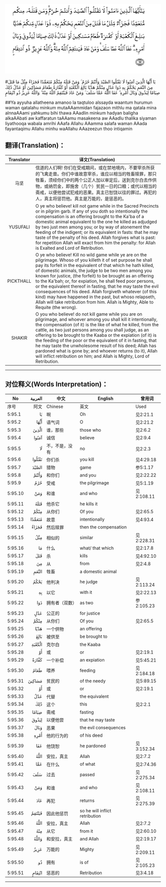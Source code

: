 ![005:095](images/005_095.gif)

#يَا أَيُّهَا الَّذِينَ آمَنُوا لَا تَقْتُلُوا الصَّيْدَ وَأَنْتُمْ حُرُمٌ ۚ وَمَنْ قَتَلَهُ مِنْكُمْ مُتَعَمِّدًا فَجَزَاءٌ مِثْلُ مَا قَتَلَ مِنَ النَّعَمِ يَحْكُمُ بِهِ ذَوَا عَدْلٍ مِنْكُمْ هَدْيًا بَالِغَ الْكَعْبَةِ أَوْ كَفَّارَةٌ طَعَامُ مَسَاكِينَ أَوْ عَدْلُ ذَٰلِكَ صِيَامًا لِيَذُوقَ وَبَالَ أَمْرِهِ ۗ عَفَا اللَّهُ عَمَّا سَلَفَ ۚ وَمَنْ عَادَ فَيَنْتَقِمُ اللَّهُ مِنْهُ ۗ وَاللَّهُ عَزِيزٌ ذُو انْتِقَامٍ 

##Ya ayyuha allatheena amanoo la taqtuloo alssayda waantum hurumun waman qatalahu minkum mutaAAammidan fajazaon mithlu ma qatala mina alnnaAAami yahkumu bihi thawa AAadlin minkum hadyan baligha alkaAAbati aw kaffaratun taAAamu masakeena aw AAadlu thalika siyaman liyathooqa wabala amrihi AAafa Allahu AAamma salafa waman AAada fayantaqimu Allahu minhu waAllahu AAazeezun thoo intiqamin 

## 翻译(Translation)：

| Translator | 译文(Translation)                                            |
| :--------: | ------------------------------------------------------------ |
|    马坚    | 信道的人们啊! 你们在受戒期间，或在禁地境内，不要宰杀所获的飞禽走兽。你们中谁故意宰杀，谁应以相当的牲畜赎罪，那只牲畜，须经你们中的两个公正人加以审定后，送到克尔白去作供物，或纳罚金，即施舍（几个）贫民一日的口粮；或代以相当的斋戒，以便他尝试犯戒的恶果。真主已恕饶以往的罪过。再犯的人，真主将惩罚他。真主是万能的，是惩恶的。 |
|  YUSUFALI  | O ye who believe! kill not game while in the Sacred Precincts or in pilgrim garb. If any of you doth so intentionally the compensation is an offering brought to the Ka'ba of a domestic animal equivalent to the one he killed as adjudged by two just men among you; or by way of atonement the feeding of the indigent; or its equivalent in fasts: that he may taste of the penalty of his deed. Allah forgives what is past: for repetition Allah will exact from him the penalty: for Allah is Exalted and Lord of Retribution. |
| PICKTHALL  | O ye who believe! Kill no wild game while ye are on the pilgrimage. Whoso of you killeth it of set purpose he shall pay its forfeit in the equivalent of that which he hath killed, of domestic animals, the judge to be two men among you known for justice, (the forfeit) to be brought as an offering to the Ka'bah; or, for expiation, he shall feed poor persons, or the equivalent thereof in fasting, that he may taste the evil consequences of his deed. Allah forgiveth whatever (of this kind) may have happened in the past, but whoso relapseth, Allah will take retribution from him. Allah is Mighty, Able to Requite (the wrong). |
|   SHAKIR   | O you who believe! do not kill game while you are on pilgrimage, and whoever among you shall kill it intentionally, the compensation (of it) is the like of what he killed, from the cattle, as two just persons among you shall judge, as an offering to be brought to the Kaaba or the expiation (of it) is the feeding of the poor or the equivalent of it in fasting, that he may taste the unwholesome result of his deed; Allah has pardoned what is gone by; and whoever returns (to it), Allah will inflict retribution on him; and Allah is Mighty, Lord of Retribution. |

---

## 对位释义(Words Interpretation)：

| No   | العربية | 中文    | English | 曾用词 |
| ---- | ------: | ------- | ------- | ------ |
| 序号 |    阿文 | Chinese | 英文    | Used   |
| 5:95.1  | يَا     | 啊             | Oh                             | 见2:21.1   |
| 5:95.2  | أَيُّهَا   | 语气词         | O                              | 见2:21.2   |
| 5:95.3  | الَّذِينَ  | 谁，那些       | those who                      | 见2:6.2    |
| 5:95.4  | آمَنُوا  | 诚信           | believe                        | 见2:9.4    |
| 5:95.5  | لَا     | 不，不是，没有 | no                             | 见2:2.3    |
| 5:95.6  | تَقْتُلُوا | 你们杀         | you kill                       | 见4:29.18  |
| 5:95.7  | الصَّيْدَ  | 猎物           | game                           | 参5:1.17   |
| 5:95.8  | وَأَنْتُمْ  | 和你们         | and you                        | 见2:22.22  |
| 5:95.9  | حُرُمٌ    | 受戒           | the pilgrimage                 | 见5:1.19   |
| 5:95.10 | وَمَنْ    | 和谁           | and who                        | 见2:108.11 |
| 5:95.11 | قَتَلَهُ   | 他杀它         | he kills it                    |            |
| 5:95.12 | مِنْكُمْ   | 从你们         | Of you                         | 见2:65.5   |
| 5:95.13 | مُتَعَمِّدًا | 故意           | intentionally                  | 见4:93.4   |
| 5:95.14 | فَجَزَاءٌ  | 然后赎罪       | then the compensation          |            |
| 5:95.15 | مِثْلُ    | 相似的         | similar                        | 见2:228.31 |
| 5:95.16 | مَا     | 什么           | what/ that which               | 见2:17.8   |
| 5:95.17 | قَتَلَ    | 杀             | kills                          | 见4:92.10  |
| 5:95.18 | مِنَ     | 从             | from                           | 见2:4.8    |
| 5:95.19 | النَّعَمِ  | 牲畜           | a domestic animal              |            |
| 5:95.20 | يَحْكُمُ   | 他判决         | he judge                       | 见2:113.24 |
| 5:95.21 | بِهِ     | 以它           | with it                        | 见2:22.13  |
| 5:95.22 | ذَوَا    | 拥有者（双数） | as two                         | 参2:105.23 |
| 5:95.23 | عَدْلٍ    | 公正的         | for justice                    |            |
| 5:95.24 | مِنْكُمْ   | 从你们         | Of you                         | 见2:65.5   |
| 5:95.25 | هَدْيًا   | 一个供物       | an offering                    |            |
| 5:95.26 | بَالِغَ   | 被供至         | be brought to                  |            |
| 5:95.27 | الْكَعْبَةِ | 克尔白         | the Kaaba                      |            |
| 5:95.28 | أَوْ     | 或             | or                             | 见2:19.1   |
| 5:95.29 | كَفَّارَةٌ  | 一个补偿       | an expiation                   | 见5:45.21  |
| 5:95.30 | طَعَامُ   | 喂养           | feeding                        | 见2:184.18 |
| 5:95.31 | مَسَاكِينَ | 贫民的         | of the needy                   | 见5:89.15  |
| 5:95.32 | أَوْ     | 或             | or                             | 见2:19.1   |
| 5:95.33 | عَدْلُ    | 代替           | the equivalent                 |            |
| 5:95.34 | ذَٰلِكَ    | 这个           | this                           | 见2:2.1    |
| 5:95.35 | صِيَامًا  | 斋戒           | fasting                        |            |
| 5:95.36 | لِيَذُوقَ  | 以便他尝       | that he may taste              |            |
| 5:95.37 | وَبَالَ   | 恶果           | the evil consequences          |            |
| 5:95.38 | أَمْرِهِ   | 他的行为的     | of his deed                    |            |
| 5:95.39 | عَفَا    | 他饶恕         | he pardoned                    | 见3:152.34 |
| 5:95.40 | اللَّهُ   | 安拉，真主     | Allah                          | 见2:7.2    |
| 5:95.41 | عَمَّا    | 在什么         | of what                        | 见2:74.36  |
| 5:95.42 | سَلَفَ    | 过去           | passed                         | 见2:275.34 |
| 5:95.43 | وَمَنْ    | 和谁           | and who                        | 见2:108.11 |
| 5:95.44 | عَادَ    | 再犯           | returns                        | 见2:275.39 |
| 5:95.45 | فَيَنْتَقِمُ | 因此他惩罚     | so he will inflict retribution |            |
| 5:95.46 | اللَّهُ   | 安拉，真主     | Allah                          | 见2:7.2    |
| 5:95.47 | مِنْهُ    | 从它           | from it                        | 见2:60.10  |
| 5:95.48 | وَاللَّهُ  | 和安拉，真主   | and Allah                      | 见2:19.17  |
| 5:95.49 | عَزِيزٌ   | 万能的         | Mighty                         | 见2:209.11 |
| 5:95.50 | ذُو     | 拥有           | is of                          | 见2:105.23 |
| 5:95.51 | انْتِقَامٍ | 惩恶的         | Retribution                    | 见3:4.18   |

---

